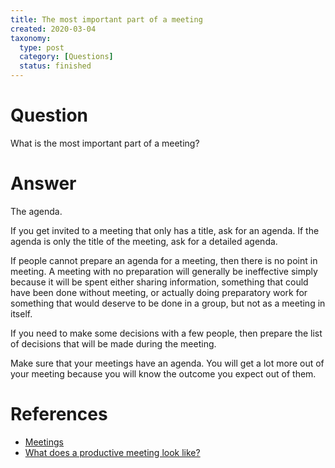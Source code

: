 ```yaml
---
title: The most important part of a meeting
created: 2020-03-04
taxonomy:
  type: post
  category: [Questions]
  status: finished
---
```


# Question
What is the most important part of a meeting?

# Answer
The agenda.

If you get invited to a meeting that only has a title, ask for an agenda. If the agenda is only the title of the meeting, ask for a detailed agenda.

If people cannot prepare an agenda for a meeting, then there is no point in meeting. A meeting with no preparation will generally be ineffective simply because it will be spent either sharing information, something that could have been done without meeting, or actually doing preparatory work for something that would deserve to be done in a group, but not as a meeting in itself.

If you need to make some decisions with a few people, then prepare the list of decisions that will be made during the meeting.

Make sure that your meetings have an agenda. You will get a lot more out of your meeting because you will know the outcome you expect out of them.

# References
* [Meetings](../../../../../processes/meetings)
* [What does a productive meeting look like?](../../02/11)
